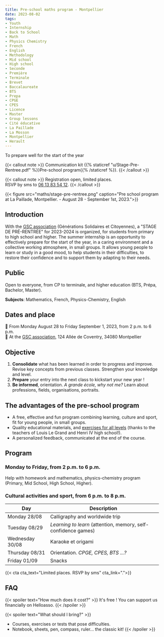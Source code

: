```yaml
---
title: Pre-school maths program - Montpellier
date: 2023-08-02
tags:
- Youth
- Internship
- Back to School
- Math
- Physics Chemistry
- French
- English
- Methodology
- Mid school
- High school
- Seconde 
- Première
- Terminale
- Brevet
- Baccalaureate
- BTS
- Prepa
- CPGE
- CPES
- Licence
- Master
- Group lessons
- Cité éducative
- La Paillade
- La Mosson
- Montpellier
- Herault
---
```


To prepare well for the start of the year

<!--more-->

{{< callout note >}}
Communication kit {{% staticref "u/Stage-Pre-Rentree.pdf" %}}Pre-school program{{% /staticref %}}.
{{< /callout >}}

{{< callout note >}}
Registration open, limited places. <br>
RSVP by sms to <a href="tel:0613835412">06 13 83 54 12</a>.
{{< /callout >}}

{{< figure src="maths/stage-pre-rentree.png" caption="Pre school program at La Paillade, Montpellier. - August 28 - September 1st, 2023.">}}

## Introduction

With the [GSC association](https://www.jeveuxaider.gouv.fr/organisations/4859-generations-solidaires-et-citoyennes) (Générations Solidaires et Citoyennes), a "STAGE DE PRÉ-RENTRÉE" for 2023-2024 is organized, for students from primary to high school and higher. The summer internship is an opportunity to effectively prepare for the start of the year, in a caring environment and a collective working atmosphere, in small groups. It allows young people to learn or study in a good mood, to help students in their difficulties, to restore their confidence and to support them by adapting to their needs.

## Public

Open to everyone, from CP to terminale, and higher education (BTS, Prépa, Bachelor, Master).

<b>Subjects</b>: Mathematics, French, Physics-Chemistry, English

## Dates and place

📅 From Monday August 28 to Friday September 1, 2023, from 2 p.m. to 6 p.m. <br>
  📍 At the [GSC association](https://www.jeveuxaider.gouv.fr/organisations/4859-generations-solidaires-et-citoyennes), 124 Allée de Coventry, 34080 Montpellier

## Objective

1. <b>Consolidate</b> what has been learned in order to progress and improve. Revise key concepts from previous classes. Strengthen your knowledge and level.
2. <b>Prepare</b> your entry into the next class to kickstart your new year !
3. <b>Be informed</b>, orientation. <i>A grande école, why not me?</i> Learn about professions, fields, organisations, portraits.

## The advantages of the pre-school program

- A free, effective and fun program combining learning, culture and sport, fit for young people, in small groups.
- Quality educational materials, and [exercises for all levels](https://www.mtpcours.fr/c/maths/) (thanks to the teachers of Louis Le Grand and Henri IV high school!).
- A personalized feedback, communicated at the end of the course.

## Program

### Monday to Friday, from 2 p.m. to 6 p.m.

Help with homework and mathematics, physics-chemistry program (Primary, Mid School, High School, Higher).

### Cultural activities and sport, from 6 p.m. to 8 p.m.

| Day | Description |
|---|---|
|Monday 28/08 | Calligraphy and worldwide trip |
|Tuesday 08/29 | <i>Learning to learn</i> (attention, memory, self-confidence games) |
|Wednesday 30/08 | Karaoke et origami |
|Thursday 08/31 | Orientation. <i>CPGE, CPES, BTS ...?</i> |
|Friday 01/09 | Snacks |

{{< cta cta_text="Limited places. RSVP by sms" cta_link=".">}}

## FAQ

{{< spoiler text="How much does it cost?" >}}
It's free ! You can support us financially on Helloasso.
{{< /spoiler >}}

{{< spoiler text="What should I bring?" >}}
- Courses, exercises or tests that pose difficulties.
- Notebook, sheets, pen, compass, ruler... the classic kit!
{{< /spoiler >}}